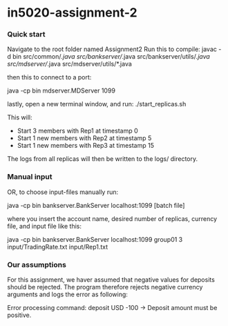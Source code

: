 # in5020-assignment-2

### Quick start
Navigate to the root folder named Assignment2
Run this to compile:
javac -d bin src/common/*.java src/bankserver/*.java src/bankserver/utils/*.java src/mdserver/*.java src/mdserver/utils/*.java 

then this to connect to a port:

java -cp bin mdserver.MDServer 1099

lastly, open a new terminal window, and run:
./start_replicas.sh

This will:
- Start 3 members with Rep1 at timestamp 0
- Start 1 new members with Rep2 at timestamp 5
- Start 1 new members with Rep3 at timestamp 15

The logs from all replicas will then be written to the logs/ directory. 

### Manual input
OR, to choose input-files manually run:

java -cp bin bankserver.BankServer localhost:1099 <account name> <number of replicas> <currency file> [batch file]

where you insert the account name, desired number of replicas, currency file, and input file like this:

java -cp bin bankserver.BankServer localhost:1099 group01 3 input/TradingRate.txt input/Rep1.txt

### Our assumptions
For this assignment, we haver assumed that negative values for deposits should be rejected. The program therefore rejects negative currency arguments and logs the error as following:

Error processing command: deposit USD -100 -> Deposit amount must be positive.
